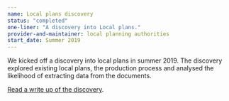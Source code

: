 ```yaml
---
name: Local plans discovery
status: "completed"
one-liner: "A discovery into Local plans."
provider-and-maintainer: local planning authorities
start_date: Summer 2019
---
```


We kicked off a discovery into local plans in summer 2019. The discovery explored existing local plans, the production process and analysed the likelihood of extracting data from the documents.

[Read a write up of the discovery](../local-plans/discovery).